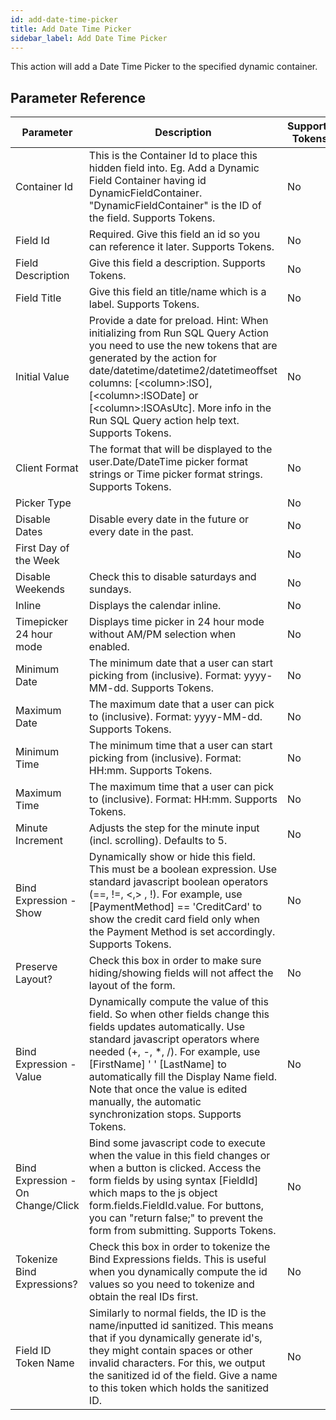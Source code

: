 ```yaml
---
id: add-date-time-picker
title: Add Date Time Picker
sidebar_label: Add Date Time Picker
---
```



This action will add a Date Time Picker to the specified dynamic container.

## Parameter Reference
| Parameter | Description | Supports Tokens | Default |
| -- | -- | -- | -- |
| Container Id | This is the Container Id to place this hidden field into. Eg. Add a Dynamic Field Container having id DynamicFieldContainer. "DynamicFieldContainer" is the ID of the field. Supports Tokens. | No | None |
| Field Id | Required. Give this field an id so you can reference it later. Supports Tokens. | No | None |
| Field Description | Give this field a description. Supports Tokens. | No | None |
| Field Title | Give this field an title/name which is a label. Supports Tokens. | No | None |
| Initial Value | Provide a date for preload. Hint: When initializing from Run SQL Query Action you need to use the new tokens that are generated by the action for date/datetime/datetime2/datetimeoffset columns: [&lt;column&gt;:ISO], [&lt;column&gt;:ISODate] or [&lt;column&gt;:ISOAsUtc]. More info in the Run SQL Query action help text. Supports Tokens. | No | None |
| Client Format | The format that will be displayed to the user.Date/DateTime picker format strings or Time picker format strings. Supports Tokens. | No | None |
| Picker Type |  | No | dateandtime |
| Disable Dates | Disable every date in the future or every date in the past. | No | none |
| First Day of the Week |  | No | sunday |
| Disable Weekends | Check this to disable saturdays and sundays. | No | false |
| Inline | Displays the calendar inline. | No | false |
| Timepicker 24 hour mode | Displays time picker in 24 hour mode without AM/PM selection when enabled. | No | false |
| Minimum Date | The minimum date that a user can start picking from (inclusive). Format: yyyy-MM-dd. Supports Tokens. | No | None |
| Maximum Date | The maximum date that a user can pick to (inclusive). Format: yyyy-MM-dd. Supports Tokens. | No | None |
| Minimum Time | The minimum time that a user can start picking from (inclusive). Format: HH:mm. Supports Tokens. | No | None |
| Maximum Time | The maximum time that a user can pick to (inclusive). Format: HH:mm. Supports Tokens. | No | None |
| Minute Increment | Adjusts the step for the minute input (incl. scrolling). Defaults to 5. | No | 5 |
| Bind Expression - Show | Dynamically show or hide this field. This must be a boolean expression. Use standard javascript boolean operators (==, !=, &#x3C;,&#x3E; , !). For example, use [PaymentMethod] == &#x27;CreditCard&#x27; to show the credit card field only when the Payment Method is set accordingly. Supports Tokens. | No | None |
| Preserve Layout? | Check this box in order to make sure hiding/showing fields will not affect the layout of the form. | No | None |
| Bind Expression - Value | Dynamically compute the value of this field. So when other fields change this fields updates automatically. Use standard javascript operators where needed (+, -, *, /). For example, use [FirstName] &#x27; &#x27; [LastName] to automatically fill the Display Name field. Note that once the value is edited manually, the automatic synchronization stops. Supports Tokens. | No | None |
| Bind Expression - On Change/Click | Bind some javascript code to execute when the value in this field changes or when a button is clicked. Access the form fields by using syntax [FieldId] which maps to the js object form.fields.FieldId.value. For buttons, you can &#x22;return false;&#x22; to prevent the form from submitting. Supports Tokens. | No | None |
| Tokenize Bind Expressions? | Check this box in order to tokenize the Bind Expressions fields. This is useful when you dynamically compute the id values so you need to tokenize and obtain the real IDs first. | No | None |
| Field ID Token Name | Similarly to normal fields, the ID is the name/inputted id sanitized. This means that if you dynamically generate id's, they might contain spaces or other invalid characters. For this, we output the sanitized id of the field. Give a name to this token which holds the sanitized ID. | No | None |

